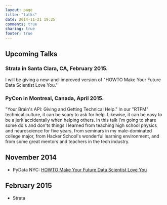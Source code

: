 ```yaml
---
layout: page
title: "talks"
date: 2014-11-21 19:25
comments: true
sharing: true
footer: true
---
```


## Upcoming Talks

### Strata in Santa Clara, CA, February 2015. 
I will be giving a new-and-improved version of "HOWTO Make Your Future Data Scientist Love You."

### PyCon in Montreal, Canada, April 2015. 
"Your Brain's API: Giving and Getting Technical Help." In our "RTFM" technical culture, it can be scary to ask for help. Likewise, it can be easy to be a jerk accidentally when helping others. In this talk I'm going to share some do's and don'ts things I learned from teaching high school physics and neuroscience for five years, from seminars in my male-dominated college major, from Hacker School's wonderful learning environment, and from some great mentors and teachers in the tech industry.

## November 2014

- PyData NYC: [HOWTO Make Your Future Data Scientist Love You](data-audit)

## February 2015

- Strata
